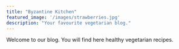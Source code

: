 ```yaml
---
title: "Byzantine Kitchen"
featured_image: '/images/strawberries.jpg'
description: "Your favourite vegetarian blog."
---
```

Welcome to our blog. You will find here healthy vegetarian recipes.
